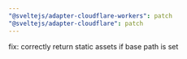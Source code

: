```yaml
---
"@sveltejs/adapter-cloudflare-workers": patch
"@sveltejs/adapter-cloudflare": patch
---
```


fix: correctly return static assets if base path is set
